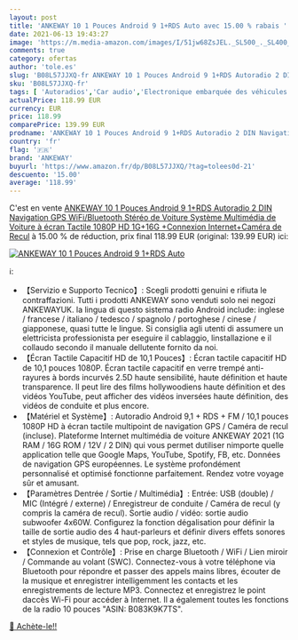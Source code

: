 ```yaml
---
layout: post
title: 'ANKEWAY 10 1 Pouces Android 9 1+RDS Auto avec 15.00 % rabais '
date: 2021-06-13 19:43:27
image: 'https://m.media-amazon.com/images/I/51jw68ZsJEL._SL500_._SL400_.jpg'
comments: true
category: ofertas
author: 'tole.es'
slug: 'B08L57JJXQ-fr ANKEWAY 10 1 Pouces Android 9 1+RDS Autoradio 2 DIN...'
sku: 'B08L57JJXQ-fr'
tags: [ 'Autoradios','Car audio','Electronique embarquée des véhicules','Electronique pour voiture','High-Tech','ankeway', ]
actualPrice: 118.99 EUR
currency: EUR
price: 118.99
comparePrice: 139.99 EUR
prodname: 'ANKEWAY 10 1 Pouces Android 9 1+RDS Autoradio 2 DIN Navigation GPS WiFi/Bluetooth Stéréo de Voiture  Système Multimédia de Voiture à écran Tactile 1080P HD  1G+16G +Connexion Internet+Caméra de Recul'
country: 'fr'
flag: '🇫🇷'
brand: 'ANKEWAY'
buyurl: 'https://www.amazon.fr/dp/B08L57JJXQ/?tag=tolees0d-21'
descuento: '15.00'
average: '118.99'
---
```


C'est en vente [ANKEWAY 10 1 Pouces Android 9 1+RDS Autoradio 2 DIN Navigation GPS WiFi/Bluetooth Stéréo de Voiture  Système Multimédia de Voiture à écran Tactile 1080P HD  1G+16G +Connexion Internet+Caméra de Recul](https://www.amazon.fr/dp/B08L57JJXQ/?tag=tolees0d-21)  à  15.00 % de réduction, prix final  118.99 EUR (original: 139.99 EUR) ici:

[![ANKEWAY 10 1 Pouces Android 9 1+RDS Auto](https://m.media-amazon.com/images/I/51jw68ZsJEL._SL500_._SL400_.jpg)](https://www.amazon.fr/dp/B08L57JJXQ/?tag=tolees0d-21)

ℹ️:

- 【Servizio e Supporto Tecnico】: Scegli prodotti genuini e rifiuta le contraffazioni. Tutti i prodotti ANKEWAY sono venduti solo nei negozi ANKEWAYUK. la lingua di questo sistema radio Android include: inglese / francese / italiano / tedesco / spagnolo / portoghese / cinese / giapponese, quasi tutte le lingue. Si consiglia agli utenti di assumere un elettricista professionista per eseguire il cablaggio, linstallazione e il collaudo secondo il manuale dellutente fornito da noi.
- 【Écran Tactile Capacitif HD de 10,1 Pouces】: Écran tactile capacitif HD de 10,1 pouces 1080P. Écran tactile capacitif en verre trempé anti-rayures à bords incurvés 2.5D haute sensibilité, haute définition et haute transparence. Il peut lire des films hollywoodiens haute définition et des vidéos YouTube, peut afficher des vidéos inversées haute définition, des vidéos de conduite et plus encore.
- 【Matériel et Système】: Autoradio Android 9,1 + RDS + FM / 10,1 pouces 1080P HD à écran tactile multipoint de navigation GPS / Caméra de recul (incluse). Plateforme Internet multimédia de voiture ANKEWAY 2021 (1G RAM / 16G ROM / 12V / 2 DIN) qui vous permet dutiliser nimporte quelle application telle que Google Maps, YouTube, Spotify, FB, etc. Données de navigation GPS européennes. Le système profondément personnalisé et optimisé fonctionne parfaitement. Rendez votre voyage sûr et amusant.
- 【Paramètres Dentrée / Sortie / Multimédia】: Entrée: USB (double) / MIC (Intégré / externe) / Enregistreur de conduite / Caméra de recul (y compris la caméra de recul). Sortie audio / vidéo: sortie audio subwoofer 4x60W. Configurez la fonction dégalisation pour définir la taille de sortie audio des 4 haut-parleurs et définir divers effets sonores et styles de musique, tels que pop, rock, jazz, etc.
- 【Connexion et Contrôle】: Prise en charge Bluetooth / WiFi / Lien miroir / Commande au volant (SWC). Connectez-vous à votre téléphone via Bluetooth pour répondre et passer des appels mains libres, écouter de la musique et enregistrer intelligemment les contacts et les enregistrements de lecture MP3. Connectez et enregistrez le point daccès Wi-Fi pour accéder à Internet. Il a également toutes les fonctions de la radio 10 pouces "ASIN: B083K9K7TS".

[🛒 Achète-le!!](https://www.amazon.fr/dp/B08L57JJXQ/?tag=tolees0d-21)
